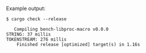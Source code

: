 Example output:

```console
$ cargo check --release

   Compiling bench-libproc-macro v0.0.0
STRING: 37 millis
TOKENSTREAM: 276 millis
    Finished release [optimized] target(s) in 1.16s
```
